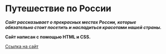 # Путешествие по России

***Сайт рассказывает о прекрасных местах России, которые обязательно стоит посетить и насладиться красотами нашей страны.***

**Сайт написан с помощью HTML и CSS.**

[Ссылка на сайт](https://vasilkovai.github.io/russian-travel/)